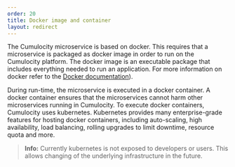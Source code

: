 ```yaml
---
order: 20
title: Docker image and container
layout: redirect
---
```


The Cumulocity microservice is based on docker. This requires that a microservice is packaged as docker image in order to run on the Cumulocity platform. The docker image is an executable package that includes everything needed to run an application. For more information on docker refer to the [Docker documentation](https://docs.docker.com/get-started/)). 

During run-time, the microservice is executed in a docker container. A docker container ensures that the microservices cannot harm other microservices running in Cumulocity. To execute docker containers, Cumulocity uses kubernetes. Kubernetes provides many enterprise-grade features for hosting docker containers, including auto-scaling, high availability, load balancing, rolling upgrades to limit downtime, resource quota and more.

>**Info:** Currently kubernetes is not exposed to developers or users. This allows changing of the underlying infrastructure in the future.